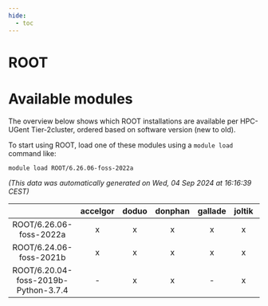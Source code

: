 ```yaml
---
hide:
  - toc
---
```


ROOT
====

# Available modules


The overview below shows which ROOT installations are available per HPC-UGent Tier-2cluster, ordered based on software version (new to old).

To start using ROOT, load one of these modules using a `module load` command like:

```shell
module load ROOT/6.26.06-foss-2022a
```

*(This data was automatically generated on Wed, 04 Sep 2024 at 16:16:39 CEST)*  

| |accelgor|doduo|donphan|gallade|joltik|shinx|skitty|
| :---: | :---: | :---: | :---: | :---: | :---: | :---: | :---: |
|ROOT/6.26.06-foss-2022a|x|x|x|x|x|-|x|
|ROOT/6.24.06-foss-2021b|x|x|x|x|x|-|x|
|ROOT/6.20.04-foss-2019b-Python-3.7.4|-|x|x|-|x|-|x|
